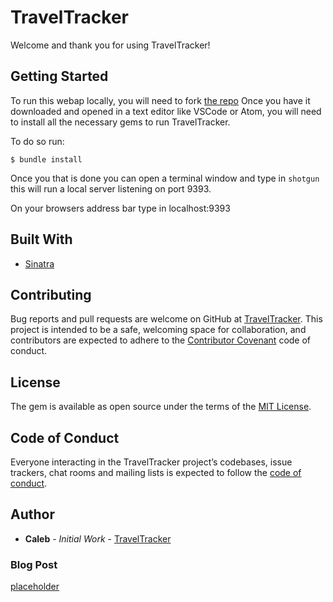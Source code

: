 # TravelTracker

Welcome and thank you for using TravelTracker!

## Getting Started

To run this webap locally, you will need to fork [the repo](https://github.com/<earthctzn>/TravelTracker) 
Once you have it downloaded and opened in a text editor like VSCode or Atom, you will need to install all the necessary gems to run TravelTracker.

To do so run:

```$ bundle install```

Once you that is done you can open a terminal window and type in ```shotgun``` this will run a local server listening on port 9393.

On your browsers address bar type in localhost:9393

## Built With

* [Sinatra](http://sinatrarb.com/)

## Contributing

Bug reports and pull requests are welcome on GitHub at [TravelTracker](https://github.com/<earthctzn>/TravelTracker). This project is intended to be a safe, welcoming space for collaboration, and contributors are expected to adhere to the [Contributor Covenant](http://contributor-covenant.org) code of conduct.

## License

The gem is available as open source under the terms of the [MIT License](https://opensource.org/licenses/MIT).

## Code of Conduct

Everyone interacting in the TravelTracker project’s codebases, issue trackers, chat rooms and mailing lists is expected to follow the [code of conduct](https://github.com/<earthctzn>/TravelTracker/blob/master/CODE_OF_CONDUCT.md).

## Author

* **Caleb** - *Initial Work* - [TravelTracker](https://github.com/<earthctzn>/TravelTracker)

### Blog Post
[placeholder](url)
